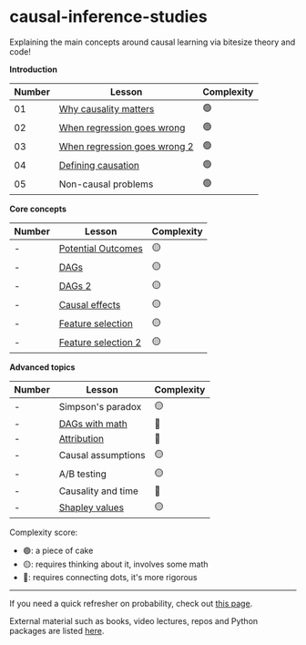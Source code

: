 # causal-inference-studies

Explaining the main concepts around causal learning via bitesize theory and code!

**Introduction**

<table class="causal-table">
  <thead>
    <tr>
      <th>Number</th>
      <th>Lesson</th>
      <th>Complexity</th>
    </tr>
  </thead>
  <tbody>
    <tr><td>01</td><td><a href="why_causality_matters">Why causality matters</a></td><td>🟢</td></tr>
    <tr><td>02</td><td><a href="when_regression_goes_wrong">When regression goes wrong</a></td><td>🟢</td></tr>
    <tr><td>03</td><td><a href="when_regression_goes_wrong">When regression goes wrong 2</a></td><td>🟢</td></tr>
    <tr><td>04</td><td><a href="defining_causation">Defining causation</a></td><td>🟢</td></tr>
    <tr><td>05</td><td>Non-causal problems</td><td>🟢</td></tr>
  </tbody>
</table>

**Core concepts**

<table class="causal-table">
  <thead>
    <tr>
      <th>Number</th>
      <th>Lesson</th>
      <th>Complexity</th>
    </tr>
  </thead>
  <tbody>
    <tr><td>-</td><td><a href="potential_outcomes">Potential Outcomes</a></td><td>🟡</td></tr>
    <tr><td>-</td><td><a href="dags">DAGs</a></td><td>🟡</td></tr>
    <tr><td>-</td><td><a href="dags_2">DAGs 2</a></td><td>🟡</td></tr>
    <tr><td>-</td><td><a href="causal_effects">Causal effects</a></td><td>🟡</td></tr>
    <tr><td>-</td><td><a href="feature_selection">Feature selection</a></td><td>🟡</td></tr>
    <tr><td>-</td><td><a href="feature_selection_2">Feature selection 2</a></td><td>🟡</td></tr>
  </tbody>
</table>


**Advanced topics**

<table class="causal-table">
  <thead>
    <tr>
      <th>Number</th>
      <th>Lesson</th>
      <th>Complexity</th>
    </tr>
  </thead>
  <tbody>
    <tr><td>-</td><td>Simpson's paradox</td><td>🟡</td></tr>
    <tr><td>-</td><td><a href="dags_with_math">DAGs with math</a></td><td>🔴</td></tr>
    <tr><td>-</td><td><a href="attribution">Attribution</a></td><td>🔴</td></tr>
    <tr><td>-</td><td>Causal assumptions</td><td>🟡</td></tr>
    <tr><td>-</td><td>A/B testing</td><td>🟡</td></tr>
    <tr><td>-</td><td>Causality and time</td><td>🔴</td></tr>
    <tr><td>-</td><td><a href="shapley_values">Shapley values</a></td><td>🟡</td></tr>
  </tbody>
</table>

Complexity score: 

- 🟢: a piece of cake
- 🟡: requires thinking about it, involves some math
- 🔴: requires connecting dots, it's more rigorous

---

If you need a quick refresher on probability, check out [this page](probability_refresher.md).

External material such as books, video lectures, repos and Python packages are listed [here](resources.md).